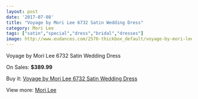 ```yaml
---
layout: post
date: '2017-07-08'
title: "Voyage by Mori Lee 6732 Satin Wedding Dress"
category: Mori Lee
tags: ["satin","special","dress","bridal","dresses"]
image: http://www.eudances.com/2576-thickbox_default/voyage-by-mori-lee-6732-satin-wedding-dress.jpg
---
```

Voyage by Mori Lee 6732 Satin Wedding Dress

On Sales: **$389.99**
<a href="https://www.eudances.com/en/mori-lee/859-voyage-by-mori-lee-6732-satin-wedding-dress.html"><amp-img layout="responsive" width="600" height="600" src="//www.eudances.com/2576-thickbox_default/voyage-by-mori-lee-6732-satin-wedding-dress.jpg" alt="Voyage by Mori Lee 6732 Satin Wedding Dress 0" /></a>
<a href="https://www.eudances.com/en/mori-lee/859-voyage-by-mori-lee-6732-satin-wedding-dress.html"><amp-img layout="responsive" width="600" height="600" src="//www.eudances.com/2578-thickbox_default/voyage-by-mori-lee-6732-satin-wedding-dress.jpg" alt="Voyage by Mori Lee 6732 Satin Wedding Dress 1" /></a>
<a href="https://www.eudances.com/en/mori-lee/859-voyage-by-mori-lee-6732-satin-wedding-dress.html"><amp-img layout="responsive" width="600" height="600" src="//www.eudances.com/2577-thickbox_default/voyage-by-mori-lee-6732-satin-wedding-dress.jpg" alt="Voyage by Mori Lee 6732 Satin Wedding Dress 2" /></a>

Buy it: [Voyage by Mori Lee 6732 Satin Wedding Dress](https://www.eudances.com/en/mori-lee/859-voyage-by-mori-lee-6732-satin-wedding-dress.html "Voyage by Mori Lee 6732 Satin Wedding Dress")

View more: [Mori Lee](https://www.eudances.com/en/9-mori-lee "Mori Lee")